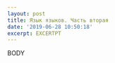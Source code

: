 ```yaml
---
layout: post
title: Язык языков. Часть вторая
date: '2019-06-28 10:50:18'
excerpt: EXCERTPT
---
```

BODY
